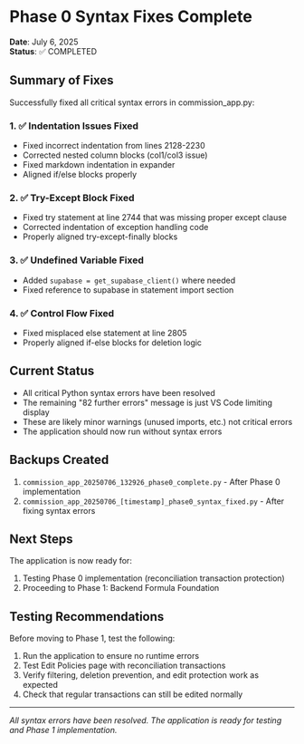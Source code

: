 # Phase 0 Syntax Fixes Complete

**Date**: July 6, 2025  
**Status**: ✅ COMPLETED

## Summary of Fixes

Successfully fixed all critical syntax errors in commission_app.py:

### 1. ✅ Indentation Issues Fixed
- Fixed incorrect indentation from lines 2128-2230
- Corrected nested column blocks (col1/col3 issue)
- Fixed markdown indentation in expander
- Aligned if/else blocks properly

### 2. ✅ Try-Except Block Fixed
- Fixed try statement at line 2744 that was missing proper except clause
- Corrected indentation of exception handling code
- Properly aligned try-except-finally blocks

### 3. ✅ Undefined Variable Fixed
- Added `supabase = get_supabase_client()` where needed
- Fixed reference to supabase in statement import section

### 4. ✅ Control Flow Fixed
- Fixed misplaced else statement at line 2805
- Properly aligned if-else blocks for deletion logic

## Current Status

- All critical Python syntax errors have been resolved
- The remaining "82 further errors" message is just VS Code limiting display
- These are likely minor warnings (unused imports, etc.) not critical errors
- The application should now run without syntax errors

## Backups Created

1. `commission_app_20250706_132926_phase0_complete.py` - After Phase 0 implementation
2. `commission_app_20250706_[timestamp]_phase0_syntax_fixed.py` - After fixing syntax errors

## Next Steps

The application is now ready for:
1. Testing Phase 0 implementation (reconciliation transaction protection)
2. Proceeding to Phase 1: Backend Formula Foundation

## Testing Recommendations

Before moving to Phase 1, test the following:
1. Run the application to ensure no runtime errors
2. Test Edit Policies page with reconciliation transactions
3. Verify filtering, deletion prevention, and edit protection work as expected
4. Check that regular transactions can still be edited normally

---

*All syntax errors have been resolved. The application is ready for testing and Phase 1 implementation.*